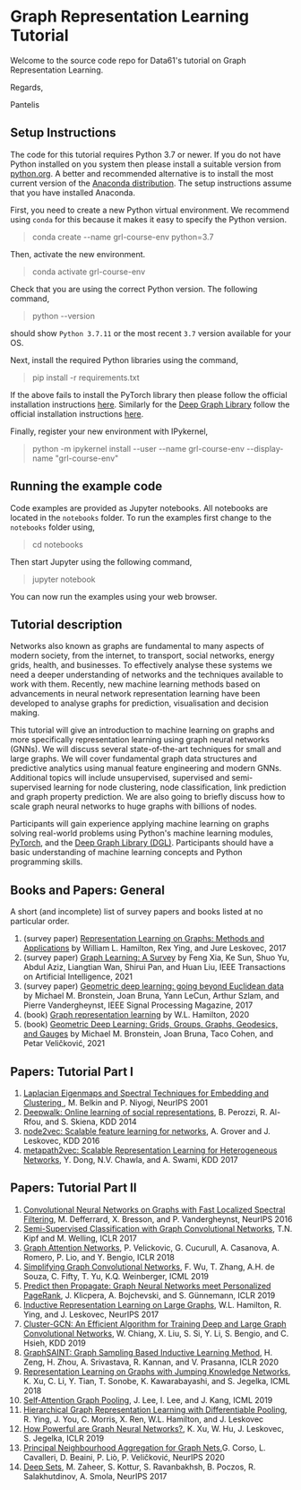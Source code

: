 # Graph Representation Learning Tutorial

Welcome to the source code repo for Data61's tutorial on Graph Representation Learning. 

Regards,

Pantelis

## Setup Instructions

The code for this tutorial requires Python 3.7 or newer. If you do not have Python installed on you system then please install a suitable version from [python.org](https://www.python.org/). A better and recommended alternative is to install the most current version of the [Anaconda distribution](https://www.anaconda.com/products/individual). The setup instructions assume that you have installed Anaconda.

First, you need to create a new Python virtual environment. We recommend using `conda` for this because it makes it easy to specify the Python version.

> conda create --name grl-course-env python=3.7

Then, activate the new environment.

> conda activate grl-course-env

Check that you are using the correct Python version. The following command,

> python --version

should show `Python 3.7.11` or the most recent `3.7` version available for your OS.

Next, install the required Python libraries using the command,

> pip install -r requirements.txt

If the above fails to install the PyTorch library then please follow the official installation instructions [here](https://pytorch.org/). Similarly for the [Deep Graph Library](https://www.dgl.ai/) follow the official installation instructions [here](https://www.dgl.ai/pages/start.html).

Finally, register your new environment with IPykernel,

> python -m ipykernel install --user --name grl-course-env --display-name "grl-course-env"

## Running the example code

Code examples are provided as Jupyter notebooks. All notebooks are located in the `notebooks` folder. To run the examples first change to the `notebooks` folder using,

> cd notebooks

Then start Jupyter using the following command,

> jupyter notebook

You can now run the examples using your web browser.

## Tutorial description

Networks also known as graphs are fundamental to many aspects of modern society, from the internet, to transport, social networks, energy grids, health, and businesses. To effectively analyse these systems we need a deeper understanding of networks and the techniques available to work with them. Recently, new machine learning methods based on advancements in neural network representation learning have been developed to analyse graphs for prediction, visualisation and decision making. 

This tutorial will give an introduction to machine learning on graphs and more specifically representation learning using graph neural networks (GNNs). We will discuss several state-of-the-art techniques for small and large graphs. We will cover fundamental graph data structures and predictive analytics using manual feature engineering and modern GNNs. Additional topics will include unsupervised, supervised and semi-supervised learning for node clustering, node classification, link prediction and graph property prediction. We are also going to briefly discuss how to scale graph neural networks to huge graphs with billions of nodes. 

Participants will gain experience applying machine learning on graphs solving real-world problems using Python's machine learning modules, [PyTorch](https://pytorch.org/), and the [Deep Graph Library (DGL)](https://www.dgl.ai/). Participants should have a basic understanding of machine learning concepts and Python programming skills.


## Books and Papers: General

A short (and incomplete) list of survey papers and books listed at no particular order.

1. (survey paper) [Representation Learning on Graphs: Methods and Applications](https://www.thejournal.club/c/paper/130785/) by William L. Hamilton, Rex Ying, and Jure Leskovec, 2017
2. (survey paper) [Graph Learning: A Survey](https://www.thejournal.club/c/paper/344933/) by Feng Xia, Ke Sun, Shuo Yu, Abdul Aziz, Liangtian Wan, Shirui Pan, and Huan Liu, IEEE Transactions on Artificial Intelligence, 2021
3. (survey paper) [Geometric deep learning: going beyond Euclidean data](https://www.thejournal.club/c/paper/106946/) by Michael M. Bronstein, Joan Bruna, Yann LeCun, Arthur Szlam, and Pierre Vandergheynst, IEEE Signal Processing Magazine, 2017 
4. (book) [Graph representation learning](https://www.thejournal.club/c/paper/377948/) by W.L. Hamilton, 2020
5. (book) [Geometric Deep Learning: Grids, Groups, Graphs, Geodesics, and Gauges](https://www.thejournal.club/c/paper/343835/) by Michael M. Bronstein, Joan Bruna, Taco Cohen, and Petar Veličković, 2021

## Papers: Tutorial Part I

1. [Laplacian Eigenmaps and Spectral Techniques for Embedding and Clustering
](https://www.thejournal.club/c/paper/384453/), M. Belkin and P. Niyogi, NeurIPS 2001
2. [Deepwalk: Online learning of social representations](https://www.thejournal.club/c/paper/54593/), B. Perozzi, R. Al-Rfou, and S. Skiena, KDD 2014
3. [node2vec: Scalable feature learning for networks](https://www.thejournal.club/c/paper/97424/), A. Grover and J. Leskovec, KDD 2016
4. [metapath2vec: Scalable Representation Learning for Heterogeneous Networks](https://www.thejournal.club/c/paper/290795/), Y. Dong, N.V. Chawla, and A. Swami, KDD 2017

## Papers: Tutorial Part II

1. [Convolutional Neural Networks on Graphs with Fast Localized Spectral Filtering](https://www.thejournal.club/c/paper/97237/), M. Defferrard, X. Bresson, and P. Vandergheynst, NeurIPS 2016
2. [Semi-Supervised Classification with Graph Convolutional Networks](https://www.thejournal.club/c/paper/101516/), T.N. Kipf and M. Welling, ICLR 2017
3. [Graph Attention Networks](https://www.thejournal.club/c/paper/134548/), P. Velickovic, G. Cucurull, A. Casanova, A. Romero, P. Lio, and Y. Bengio, ICLR 2018
4. [Simplifying Graph Convolutional Networks](https://www.thejournal.club/c/paper/187881/), F. Wu, T. Zhang, A.H. de Souza, C. Fifty, T. Yu, K.Q. Weinberger, ICML 2019
5. [Predict then Propagate: Graph Neural Networks meet Personalized PageRank](https://www.thejournal.club/c/paper/172090/), J. Klicpera, A. Bojchevski, and S. Günnemann, ICLR 2019
6. [Inductive Representation Learning on Large Graphs](https://www.thejournal.club/c/paper/122200/), W.L. Hamilton, R. Ying, and J. Leskovec, NeurIPS 2017
7. [Cluster-GCN: An Efficient Algorithm for Training Deep and Large Graph Convolutional Networks](https://www.thejournal.club/c/paper/200627/), W. Chiang, X. Liu, S. Si, Y. Li, S. Bengio, and C. Hsieh, KDD 2019
8. [GraphSAINT: Graph Sampling Based Inductive Learning Method](https://www.thejournal.club/c/paper/209589/), H. Zeng, H. Zhou, A. Srivastava, R. Kannan, and V. Prasanna, ICLR 2020
9. [Representation Learning on Graphs with Jumping Knowledge Networks](https://www.thejournal.club/c/paper/157808/), K. Xu, C. Li, Y. Tian, T. Sonobe, K. Kawarabayashi, and S. Jegelka, ICML 2018
10. [Self-Attention Graph Pooling](https://www.thejournal.club/c/paper/196055/), J. Lee, I. Lee, and J. Kang, ICML 2019
11. [Hierarchical Graph Representation Learning with Differentiable Pooling](https://www.thejournal.club/c/paper/159426/), R. Ying, J. You, C. Morris, X. Ren, W.L. Hamilton, and J. Leskovec
12. [How Powerful are Graph Neural Networks?](https://www.thejournal.club/c/paper/170569/), K. Xu, W. Hu, J. Leskovec, S. Jegelka, ICLR 2019
13. [Principal Neighbourhood Aggregation for Graph Nets](https://www.thejournal.club/c/paper/257161/),G. Corso, L. Cavalleri, D. Beaini, P. Liò, P. Veličković, NeurIPS 2020
14. [Deep Sets](https://www.thejournal.club/c/paper/115378/), M. Zaheer, S. Kottur, S. Ravanbakhsh, B. Poczos, R. Salakhutdinov, A. Smola, NeurIPS 2017